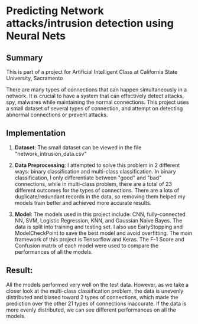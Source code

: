 # Predicting Network attacks/intrusion detection using Neural Nets

## Summary

This is part of a project for Artificial Intelligent Class at California State University, Sacramento

There are many types of connections that can happen simultaneously in a network. It is crucial to have a system that can effectively detect attacks, spy, malwares while maintaining the normal connections. This project uses a small dataset of several types of connection, and attempt on detecting abnormal connections or prevent attacks.  

## Implementation
1. **Dataset**: The small dataset can be viewed in the file "network_intrusion_data.csv"

2. **Data Preprocessing**: I attempted to solve this problem in 2 different ways: binary classification and multi-class classification. In binary classification, I only differentiate between "good" and "bad" connections, while in multi-class problem, there are a total of 23 different outcomes for the types of connections. There are a lots of duplicate/redundant records in the data, so removing them helped my models train better and achieved more accurate results.

3. **Model**: The models used in this project include: CNN, fully-connected NN, SVM, Logistic Regression, KNN, and Gaussian Naive Bayes. The data is split into training and testing set. I also use EarlyStopping and ModelCheckPoint to save the best model and avoid overfitting. The main framework of this project is Tensorflow and Keras. The F-1 Score and Confusion matrix of each model were used to compare the performances of all the models. 

## Result:
All the models performed very well on the test data. However, as we take a closer look at the multi-class classification problem, the data is unevenly distributed and biased toward 2 types of connections, which made the prediction over the other 21 types of connections inaccurate. If the data is more evenly distributed, we can see different performances on all the models. 
